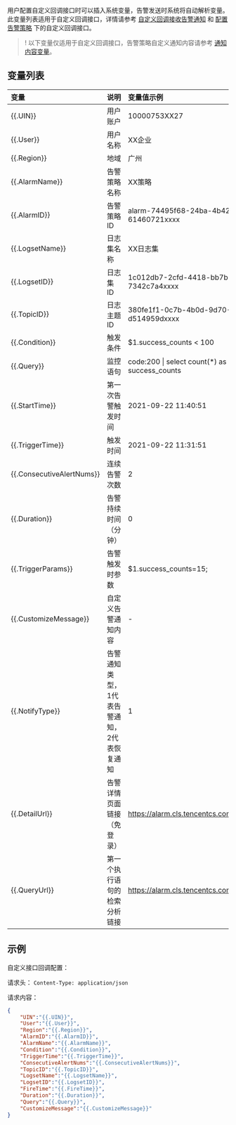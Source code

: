 用户配置自定义回调接口时可以插入系统变量，告警发送时系统将自动解析变量。此变量列表适用于自定义回调接口，详情请参考 [自定义回调接收告警通知](https://intl.cloud.tencent.com/document/product/614/41986) 和 [配置告警策略](https://intl.cloud.tencent.com/document/product/614/39574) 下的自定义回调接口。

>! 以下变量仅适用于自定义回调接口，告警策略自定义通知内容请参考 [通知内容变量](https://intl.cloud.tencent.com/document/product/614/41984)。


## 变量列表

| 变量                      | 说明                             | 变量值示例                                    |
| :------------------------ | :------------------------------- | :--------------------------------------------- |
| {{.UIN}}                  | 用户账户                         | 10000753XX27                                  |
| {{.User}}                 | 用户名称                         | XX企业                                        |
| {{.Region}}               | 地域                             | 广州                                          |
| {{.AlarmName}}            | 告警策略名称                     | XX策略                                        |
| {{.AlarmID}}              | 告警策略 ID                      | alarm-74495f68-24ba-4b42-a8c1-61460721xxxx    |
| {{.LogsetName}}           | 日志集名称                       | XX日志集                                      |
| {{.LogsetID}}             | 日志集 ID                        | 1c012db7-2cfd-4418-bb7b-7342c7a4xxxx          |
| {{.TopicID}}              | 日志主题 ID                      | 380fe1f1-0c7b-4b0d-9d70-d514959dxxxx          |
| {{.Condition}}            | 触发条件                         | $1.success_counts < 100                       |
| {{.Query}}                | 监控语句                         | code:200 \| select count(\*) as success_counts |
| {{.StartTime}}            | 第一次告警触发时间 | 2021-09-22 11:40:51                                 |
| {{.TriggerTime}}          | 触发时间                         | 2021-09-22 11:31:51                           |
| {{.ConsecutiveAlertNums}} | 连续告警次数                     | 2                                             |
| {{.Duration}}             | 告警持续时间（分钟）             | 0                                             |
| {{.TriggerParams}}            | 告警触发时参数             |  $1.success_counts=15;                                            |
| {{.CustomizeMessage}}     | 自定义告警通知内容               |  -                                             |
| {{.NotifyType}}      |   告警通知类型，1代表告警通知，2代表恢复通知     | 1     |
| {{.DetailUrl}}  | 告警详情页面链接（免登录）  | https://alarm.cls.tencentcs.com/CJNmxxxx  |
| {{.QueryUrl}}  | 第一个执行语句的检索分析链接  | https://alarm.cls.tencentcs.com/Olw8xxxx  |



## 示例

自定义接口回调配置：

请求头： `Content-Type: application/json `

请求内容：
```json
{
	"UIN":"{{.UIN}}",
	"User":"{{.User}}",
	"Region":"{{.Region}}",
	"AlarmID":"{{.AlarmID}}",
	"AlarmName":"{{.AlarmName}}",
	"Condition":"{{.Condition}}",
	"TriggerTime":"{{.TriggerTime}}",
	"ConsecutiveAlertNums":"{{.ConsecutiveAlertNums}}",
	"TopicID":"{{.TopicID}}",
	"LogsetName":"{{.LogsetName}}",
	"LogsetID":"{{.LogsetID}}",
	"FireTime":"{{.FireTime}}",
	"Duration":"{{.Duration}}",
	"Query":"{{.Query}}",
	"CustomizeMessage":"{{.CustomizeMessage}}"
}
```
